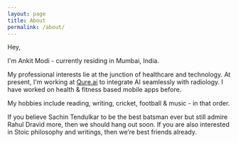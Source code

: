```yaml
---
layout: page
title: About
permalink: /about/
---
```


Hey,

I'm Ankit Modi - currently residing in Mumbai, India.

My professional interests lie at the junction of healthcare and technology. At present, I'm working at [Qure.ai](https://qure.ai/) to integrate AI seamlessly with radiology. I have worked on health & fitness based mobile apps before.

My hobbies include reading, writing, cricket, football & music - in that order.

If you believe Sachin Tendulkar to be the best batsman ever but still admire Rahul Dravid more, then we should hang out soon. If you are also interested in Stoic philosophy and writings, then we’re best friends already.

<!-- ### Contact me

[a.modi1422@gmail.com](mailto:a.modi1422@gmail.com) -->
